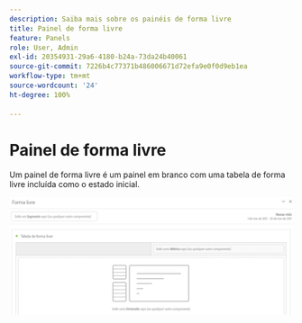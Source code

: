 ```yaml
---
description: Saiba mais sobre os painéis de forma livre
title: Painel de forma livre
feature: Panels
role: User, Admin
exl-id: 20354931-29a6-4180-b24a-73da24b40061
source-git-commit: 7226b4c77371b486006671d72efa9e0f0d9eb1ea
workflow-type: tm+mt
source-wordcount: '24'
ht-degree: 100%

---
```


# Painel de forma livre

Um painel de forma livre é um painel em branco com uma tabela de forma livre incluída como o estado inicial.

![](assets/freeform-panel.png)
